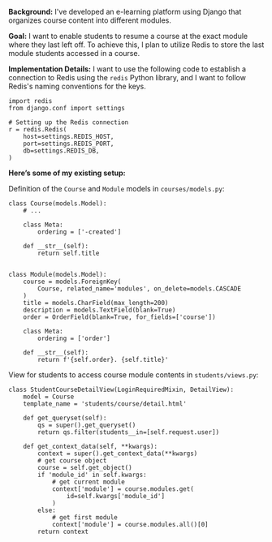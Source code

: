 **Background:** I've developed an e-learning platform using Django that organizes course content into different modules.

**Goal:** I want to enable students to resume a course at the exact module where they last left off. To achieve this, I plan to utilize Redis to store the last module students accessed in a course.

**Implementation Details:**
I want to use the following code to establish a connection to Redis using the `redis` Python library, and I want to follow Redis's naming conventions for the keys.
```
import redis
from django.conf import settings

# Setting up the Redis connection
r = redis.Redis(
    host=settings.REDIS_HOST,
    port=settings.REDIS_PORT,
    db=settings.REDIS_DB,
)
```

**Here’s some of my existing setup:**

Definition of the `Course` and `Module` models in `courses/models.py`:
```
class Course(models.Model):
    # ...

    class Meta:
        ordering = ['-created']

    def __str__(self):
        return self.title


class Module(models.Model):
    course = models.ForeignKey(
        Course, related_name='modules', on_delete=models.CASCADE
    )
    title = models.CharField(max_length=200)
    description = models.TextField(blank=True)
    order = OrderField(blank=True, for_fields=['course'])

    class Meta:
        ordering = ['order']

    def __str__(self):
        return f'{self.order}. {self.title}'
```

View for students to access course module contents in `students/views.py`:
```
class StudentCourseDetailView(LoginRequiredMixin, DetailView):
    model = Course
    template_name = 'students/course/detail.html'

    def get_queryset(self):
        qs = super().get_queryset()
        return qs.filter(students__in=[self.request.user])

    def get_context_data(self, **kwargs):
        context = super().get_context_data(**kwargs)
        # get course object
        course = self.get_object()
        if 'module_id' in self.kwargs:
            # get current module
            context['module'] = course.modules.get(
                id=self.kwargs['module_id']
            )
        else:
            # get first module
            context['module'] = course.modules.all()[0]
        return context
```
